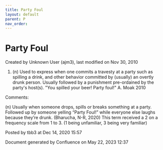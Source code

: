 ```yaml
---
title: Party Foul
layout: default
parent: P
nav_order:
---
```


# Party Foul

Created by  Unknown User (ajm3), last modified on Nov 30, 2010

1. (n) Used to express when one commits a travesty at a party such as spilling a drink, and other behavior committed by (usually) an overtly drunk person. Usually followed by a punishment pre-ordained by the party's host(s). &quot;You spilled your beer! Party foul!&quot; A. Moak 2010

Comments:

(n) Usually when someone drops, spills or breaks something at a party. Followed up by someone yelling “Party Foul!” while everyone else laughs because they’re drunk. (Bharucha, N-R, 2020) This term received a 2 on a frequency scale from 1 to 3. (1 being unfamiliar, 3 being very familiar) 

Posted by tbb3 at Dec 14, 2020 15:57

Document generated by Confluence on May 22, 2023 12:37


